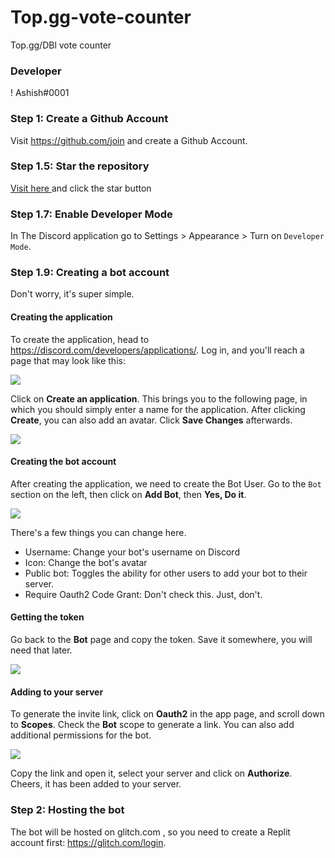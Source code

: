 # Top.gg-vote-counter
Top.gg/DBl vote counter



### Developer
ǃ                         Ashish#0001


### Step 1: Create a Github Account
Visit https://github.com/join and create a Github Account.

### Step 1.5: Star the repository
[Visit here ](https://github.com/HAPPY7131/Top.gg-vote-counter/stargazers) and click the star button


### Step 1.7: Enable Developer Mode
In The Discord application go to Settings > Appearance > Turn on `Developer Mode`.

### Step 1.9: Creating a bot account
Don't worry, it's super simple.
#### Creating the application
To create the application, head to https://discord.com/developers/applications/. Log in, and you'll reach a page that may look like this:

![](https://github.com/HAPPY7131/Top.gg-vote-counter/blob/main/assets/imgs/Screenshot%20(211).png?raw=true)

Click on **Create an application**. This brings you to the following page, in which you should simply enter a name for the application. After clicking **Create**, you can also add an avatar. Click **Save Changes** afterwards.

![](https://github.com/HAPPY7131/Top.gg-vote-counter/blob/main/assets/imgs/Screenshot%20(212).png?raw=true)

#### Creating the bot account
After creating the application, we need to create the Bot User. Go to the `Bot` section on the left, then click on **Add Bot**, then **Yes, Do it**.

![](https://github.com/HAPPY7131/Top.gg-vote-counter/blob/main/assets/imgs/Screenshot%20(213).png?raw=true)

There's a few things you can change here. 
- Username: Change your bot's username on Discord
- Icon: Change the bot's avatar
- Public bot: Toggles the ability for other users to add your bot to their server.
- Require Oauth2 Code Grant: Don't check this. Just, don't.

#### Getting the token
Go back to the **Bot** page and copy the token. Save it somewhere, you will need that later.

![](https://github.com/HAPPY7131/Top.gg-vote-counter/blob/main/assets/imgs/Screenshot%20(214).jpg?raw=true)

#### Adding to your server
To generate the invite link, click on **Oauth2** in the app page, and scroll down to **Scopes**. Check the **Bot** scope to generate a link. You can also add additional permissions for the bot.

![](https://github.com/HAPPY7131/Top.gg-vote-counter/blob/main/assets/imgs/Screenshot%20(215).png?raw=true)

Copy the link and open it, select your server and click on **Authorize**. Cheers, it has been added to your server.

### Step 2: Hosting the bot
The bot will be hosted on glitch.com , so you need to create a Replit account first: https://glitch.com/login.
